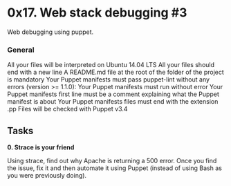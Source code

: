 # 0x17. Web stack debugging #3

Web debugging using puppet.

### General

All your files will be interpreted on Ubuntu 14.04 LTS
All your files should end with a new line
A README.md file at the root of the folder of the project is mandatory
Your Puppet manifests must pass puppet-lint without any errors (version >= 1.1.0):
Your Puppet manifests must run without error
Your Puppet manifests first line must be a comment explaining what the Puppet manifest is about
Your Puppet manifests files must end with the extension .pp
Files will be checked with Puppet v3.4

## Tasks

**0. Strace is your friend**

Using strace, find out why Apache is returning a 500 error. Once you find the issue, fix it and then automate it using Puppet (instead of using Bash as you were previously doing).
